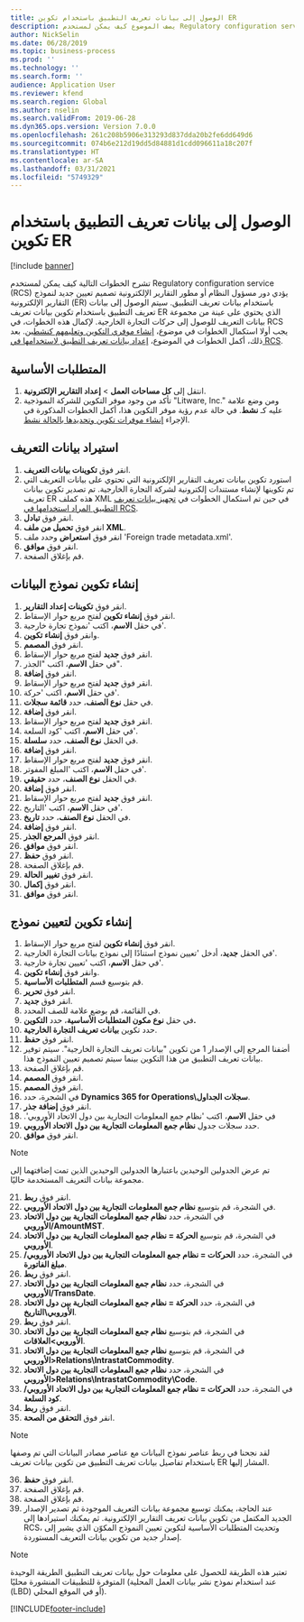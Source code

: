 ```yaml
---
title: الوصول إلى بيانات تعريف التطبيق باستخدام تكوين ER
description: يصف الموضوع كيف يمكن لمستخدم Regulatory configuration service ‎‎(RCS) تصميم تعيين جديد لنموذج التقارير الإلكترونية (ER) باستخدام بيانات التعريف.
author: NickSelin
ms.date: 06/28/2019
ms.topic: business-process
ms.prod: ''
ms.technology: ''
ms.search.form: ''
audience: Application User
ms.reviewer: kfend
ms.search.region: Global
ms.author: nselin
ms.search.validFrom: 2019-06-28
ms.dyn365.ops.version: Version 7.0.0
ms.openlocfilehash: 261c208b5906e313293d837dda20b2fe6dd649d6
ms.sourcegitcommit: 074b6e212d19dd5d84881d1cdd096611a18c207f
ms.translationtype: HT
ms.contentlocale: ar-SA
ms.lasthandoff: 03/31/2021
ms.locfileid: "5749329"
---
```

# <a name="access-application-metadata-by-using-er-configuration"></a>الوصول إلى بيانات تعريف التطبيق باستخدام تكوين ER

[!include [banner](../../includes/banner.md)]

تشرح الخطوات التالية كيف يمكن لمستخدم Regulatory configuration service (RCS) يؤدي دور مسؤول النظام أو مطور التقارير الإلكترونية تصميم تعيين جديد لنموذج التقارير الإلكترونية (ER) باستخدام بيانات تعريف التطبيق. سيتم الوصول إلى بيانات تعريف التطبيق باستخدام تكوين بيانات تعريف ER الذي يحتوي على عينة من مجموعة بيانات التعريف للوصول إلى حركات التجارة الخارجية. لإكمال هذه الخطوات، في RCS يجب أولا استكمال الخطوات في موضوع، [إنشاء موفري التكوين وتعليمهم كنشطين](er-configuration-provider-mark-it-active-2016-11.md). بعد ذلك، أكمل الخطوات في الموضوع، [إعداد بيانات تعريف التطبيق لاستخدامها في RCS](prepare-application-metadata-rcs.md).

## <a name="prerequisites"></a>المتطلبات الأساسية
1. انتقل إلى **كل مساحات العمل‬** > **إعداد التقارير الإلكترونية**. 
2. تأكد من وجود موفر التكوين للشركة النموذجية "Litware, Inc." ومن وضع علامة عليه كـ **نشط**. في حالة عدم رؤية موفر التكوين هذا، أكمل الخطوات المذكورة في الإجراء [إنشاء موفرات تكوين وتحديدها بالحالة نشط‬](er-configuration-provider-mark-it-active-2016-11.md). 

## <a name="import-metadata-configuration"></a>استيراد ‏‫بيانات التعريف‬ 
1. انقر فوق **تكوينات بيانات التعريف**. 
2. استورد تكوين بيانات تعريف التقارير الإلكترونية التي تحتوي على بيانات التعريف التي تم تكوينها لإنشاء مستندات إلكترونية لشركة التجارة الخارجية. تم تصدير تكوين بيانات تعريف ER هذه كملف XML في حين تم استكمال الخطوات في [تجهيز بيانات تعريف التطبيق المراد استخدامها في RCS](prepare-application-metadata-rcs.md). 
3. انقر فوق **تبادل**. 
4. انقر فوق **تحميل من ملف XML**. 
5. انقر فوق **استعراض** وحدد ملف 'Foreign trade metadata.xml'. 
6. انقر فوق **موافق**. 
7. قم بإغلاق الصفحة. 

## <a name="create-data-model-configuration"></a>إنشاء تكوين نموذج البيانات
1. انقر فوق **تكوينات إعداد التقارير‬**. 
2. انقر فوق **إنشاء تكوين** لفتح مربع حوار الإسقاط‬. 
3. في حقل **الاسم**، اكتب 'نموذج تجارة خارجية'. 
4. وانقر فوق **إنشاء تكوين**. 
5. انقر فوق **المصمم**. 
6. انقر فوق **جديد**  لفتح مربع حوار الإسقاط‬. 
7. في حقل **الاسم**، اكتب "الجذر"‬. 
8. انقر فوق **إضافة**. 
9. انقر فوق **جديد**  لفتح مربع حوار الإسقاط‬. 
10.    في حقل **الاسم**، اكتب 'حركة'. 
11.    في حقل **نوع الصنف**، حدد **قائمة سجلات**. 
12.    انقر فوق **إضافة**. 
13.    انقر فوق **جديد**  لفتح مربع حوار الإسقاط‬. 
14.    في حقل **الاسم**، اكتب 'كود السلعة'. 
15.    في الحقل **نوع الصنف**، حدد **سلسلة**. 
16.    انقر فوق **إضافة**. 
17.    انقر فوق **جديد**  لفتح مربع حوار الإسقاط‬. 
18.    في حقل **الاسم**، اكتب 'المبلغ المفوتر'. 
19.    في الحقل **نوع الصنف**، حدد **حقيقي**. 
20.    انقر فوق **إضافة**. 
21.    انقر فوق **جديد**  لفتح مربع حوار الإسقاط‬. 
22.    في حقل **الاسم**، اكتب 'التاريخ'. 
23.    في الحقل **نوع الصنف**، حدد **تاريخ**. 
24.    انقر فوق **إضافة**. 
25.    انقر فوق **المرجع الجذر**. 
26.    انقر فوق **موافق**. 
27.    انقر فوق **حفظ**. 
28.    قم بإغلاق الصفحة. 
29.    انقر فوق **تغيير الحالة**. 
30.    انقر فوق **إكمال**. 
31.    انقر فوق **موافق**. 

## <a name="create-model-mapping-configuration"></a>إنشاء تكوين لتعيين نموذج 
1. انقر فوق **إنشاء تكوين** لفتح مربع حوار الإسقاط‬. 
2. في الحقل **جديد**، أدخل 'تعيين نموذج استنادًا إلى نموذج بيانات التجارة الخارجية'. 
3. في حقل **الاسم**، اكتب 'تعيين تجارة خارجية'. 
4. وانقر فوق **إنشاء تكوين**. 
5. قم بتوسيع قسم **المتطلبات الأساسية‬**. 
6. انقر فوق **تحرير**. 
7. انقر فوق **جديد**. 
8. في القائمة، قم بوضع علامة للصف المحدد. 
9. في حقل **نوع مكون المتطلبات الأساسية**، حدد **التكوين.** 
10.    حدد تكوين **بيانات تعريف التجارة الخارجية**. 
11.    انقر فوق **حفظ**. 
12.    أضفنا المرجع إلى الإصدار 1 من تكوين "بيانات تعريف التجارة الخارجية". سيتم توفير بيانات تعريف التطبيق من هذا التكوين بينما سيتم تصميم تعيين النموذج هذا. 
13.    قم بإغلاق الصفحة. 
14.    انقر فوق **المصمم**. 
15.    انقر فوق **المصمم**. 
16.    في الشجرة، حدد **Dynamics 365 for Operations\سجلات الجداول**. 
17.    انقر فوق **إضافة جذر**. 
18.    في حقل **الاسم**، اكتب '‏‫نظام جمع المعلومات التجارية بين دول الاتحاد الأوروبي'. 
19.    حدد سجلات جدول **نظام جمع المعلومات التجارية بين دول الاتحاد الأوروبي**. 
20.    انقر فوق **موافق**. 

> [!NOTE]
> تم عرض الجدولين الوحيدين باعتبارها الجدولين الوحيدين الذين تمت إضافتهما إلى مجموعة بيانات التعريف المستخدمة حاليًا. 

21.    انقر فوق **ربط**. 
22.    في الشجرة، قم بتوسيع **نظام جمع المعلومات التجارية بين دول الاتحاد الأوروبي‬**. 
23.    في الشجرة، حدد **نظام جمع المعلومات التجارية بين دول الاتحاد الأوروبي/AmountMST**. 
24.    في الشجرة، قم بتوسيع **الحركة = نظام جمع المعلومات التجارية بين دول الاتحاد الأوروبي‬**. 
25.    في الشجرة، حدد **الحركات = نظام جمع المعلومات التجارية بين دول الاتحاد الأوروبي/مبلغ الفاتورة**. 
26.    انقر فوق **ربط**. 
27.    في الشجرة، حدد **نظام جمع المعلومات التجارية بين دول الاتحاد الأوروبي/TransDate**. 
28.    في الشجرة، حدد **الحركة = نظام جمع المعلومات التجارية بين دول الاتحاد الأوروبي\التاريخ**. 
29.    انقر فوق **ربط**. 
30.    في الشجرة، قم بتوسيع **نظام جمع المعلومات التجارية بين دول الاتحاد الأوروبي\>العلاقات**. 
31.    في الشجرة، قم بتوسيع **نظام جمع المعلومات التجارية بين دول الاتحاد الأوروبي\>Relations\IntrastatCommodity**. 
32.    في الشجرة، حدد **نظام جمع المعلومات التجارية بين دول الاتحاد الأوروبي\>Relations\IntrastatCommodity\Code**. 
33.    في الشجرة، حدد **الحركات = نظام جمع المعلومات التجارية بين دول الاتحاد الأوروبي/كود السلعة**. 
34.    انقر فوق **ربط**. 
35.    انقر فوق **التحقق من الصحة**. 

> [!NOTE]
> لقد نجحنا في ربط عناصر نموذج البيانات مع عناصر مصادر البيانات التي تم وصفها باستخدام تفاصيل بيانات تعريف التطبيق من تكوين بيانات تعريف ER المشار إليها. 
36.    انقر فوق **حفظ**. 
37.    قم بإغلاق الصفحة. 
38.    قم بإغلاق الصفحة. 
39.    عند الحاجة، يمكنك توسيع مجموعة بيانات التعريف الموجودة ثم تصدير الإصدار الجديد المكتمل من تكوين بيانات تعريف التقارير الإلكترونية. ثم يمكنك استيرادها إلى RCS، وتحديث المتطلبات الأساسية لتكوين تعيين النموذج المكوّن الذي يشير إلى إصدار جديد من تكوين بيانات التعريف المستوردة. 

> [!NOTE]
> تعتبر هذه الطريقة للحصول على معلومات حول بيانات تعريف التطبيق الطريقة الوحيدة المتوفرة للتطبيقات المنشورة محليًا (عند استخدام نموذج نشر بيانات العمل المحلية (LBD) أو في الموقع المحلي).
        


[!INCLUDE[footer-include](../../../../includes/footer-banner.md)]